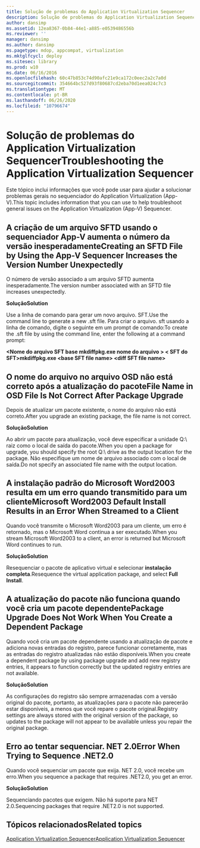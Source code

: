 ```yaml
---
title: Solução de problemas do Application Virtualization Sequencer
description: Solução de problemas do Application Virtualization Sequencer
author: dansimp
ms.assetid: 12ea8367-0b84-44e1-a885-e0539486556b
ms.reviewer: ''
manager: dansimp
ms.author: dansimp
ms.pagetype: mdop, appcompat, virtualization
ms.mktglfcycl: deploy
ms.sitesec: library
ms.prod: w10
ms.date: 06/16/2016
ms.openlocfilehash: 60c47b853c74d90afc21e9ca172c0eec2a2c7a0d
ms.sourcegitcommit: 354664bc527d93f80687cd2eba70d1eea024c7c3
ms.translationtype: MT
ms.contentlocale: pt-BR
ms.lasthandoff: 06/26/2020
ms.locfileid: "10796674"
---
```

# <span data-ttu-id="19c83-103">Solução de problemas do Application Virtualization Sequencer</span><span class="sxs-lookup"><span data-stu-id="19c83-103">Troubleshooting the Application Virtualization Sequencer</span></span>


<span data-ttu-id="19c83-104">Este tópico inclui informações que você pode usar para ajudar a solucionar problemas gerais no sequenciador do Application Virtualization (App-V).</span><span class="sxs-lookup"><span data-stu-id="19c83-104">This topic includes information that you can use to help troubleshoot general issues on the Application Virtualization (App-V) Sequencer.</span></span>

## <span data-ttu-id="19c83-105">A criação de um arquivo SFTD usando o sequenciador App-V aumenta o número da versão inesperadamente</span><span class="sxs-lookup"><span data-stu-id="19c83-105">Creating an SFTD File by Using the App-V Sequencer Increases the Version Number Unexpectedly</span></span>


<span data-ttu-id="19c83-106">O número de versão associado a um arquivo SFTD aumenta inesperadamente.</span><span class="sxs-lookup"><span data-stu-id="19c83-106">The version number associated with an SFTD file increases unexpectedly.</span></span>

**<span data-ttu-id="19c83-107">Solução</span><span class="sxs-lookup"><span data-stu-id="19c83-107">Solution</span></span>**

<span data-ttu-id="19c83-108">Use a linha de comando para gerar um novo arquivo. SFT.</span><span class="sxs-lookup"><span data-stu-id="19c83-108">Use the command line to generate a new .sft file.</span></span> <span data-ttu-id="19c83-109">Para criar o arquivo. sft usando a linha de comando, digite o seguinte em um prompt de comando:</span><span class="sxs-lookup"><span data-stu-id="19c83-109">To create the .sft file by using the command line, enter the following at a command prompt:</span></span>

**<span data-ttu-id="19c83-110">&lt;Nome do arquivo SFT base mkdiffpkg.exe nome do arquivo &gt; &lt; SFT do SFT&gt;</span><span class="sxs-lookup"><span data-stu-id="19c83-110">mkdiffpkg.exe &lt;base SFT file name&gt; &lt;diff SFT file name&gt;</span></span>**

## <a href="" id="file-name-in-osd-file-is-not-correct-after-package-upgrade-"></a><span data-ttu-id="19c83-111">O nome do arquivo no arquivo OSD não está correto após a atualização do pacote</span><span class="sxs-lookup"><span data-stu-id="19c83-111">File Name in OSD File Is Not Correct After Package Upgrade</span></span>


<span data-ttu-id="19c83-112">Depois de atualizar um pacote existente, o nome do arquivo não está correto.</span><span class="sxs-lookup"><span data-stu-id="19c83-112">After you upgrade an existing package, the file name is not correct.</span></span>

**<span data-ttu-id="19c83-113">Solução</span><span class="sxs-lookup"><span data-stu-id="19c83-113">Solution</span></span>**

<span data-ttu-id="19c83-114">Ao abrir um pacote para atualização, você deve especificar a unidade Q:\\ raiz como o local de saída do pacote.</span><span class="sxs-lookup"><span data-stu-id="19c83-114">When you open a package for upgrade, you should specify the root Q:\\ drive as the output location for the package.</span></span> <span data-ttu-id="19c83-115">Não especifique um nome de arquivo associado com o local de saída.</span><span class="sxs-lookup"><span data-stu-id="19c83-115">Do not specify an associated file name with the output location.</span></span>

## <span data-ttu-id="19c83-116">A instalação padrão do Microsoft Word2003 resulta em um erro quando transmitido para um cliente</span><span class="sxs-lookup"><span data-stu-id="19c83-116">Microsoft Word2003 Default Install Results in an Error When Streamed to a Client</span></span>


<span data-ttu-id="19c83-117">Quando você transmite o Microsoft Word2003 para um cliente, um erro é retornado, mas o Microsoft Word continua a ser executado.</span><span class="sxs-lookup"><span data-stu-id="19c83-117">When you stream Microsoft Word2003 to a client, an error is returned but Microsoft Word continues to run.</span></span>

**<span data-ttu-id="19c83-118">Solução</span><span class="sxs-lookup"><span data-stu-id="19c83-118">Solution</span></span>**

<span data-ttu-id="19c83-119">Resequenciar o pacote de aplicativo virtual e selecionar **instalação completa**.</span><span class="sxs-lookup"><span data-stu-id="19c83-119">Resequence the virtual application package, and select **Full Install**.</span></span>

## <span data-ttu-id="19c83-120">A atualização do pacote não funciona quando você cria um pacote dependente</span><span class="sxs-lookup"><span data-stu-id="19c83-120">Package Upgrade Does Not Work When You Create a Dependent Package</span></span>


<span data-ttu-id="19c83-121">Quando você cria um pacote dependente usando a atualização de pacote e adiciona novas entradas do registro, parece funcionar corretamente, mas as entradas do registro atualizadas não estão disponíveis.</span><span class="sxs-lookup"><span data-stu-id="19c83-121">When you create a dependent package by using package upgrade and add new registry entries, it appears to function correctly but the updated registry entries are not available.</span></span>

**<span data-ttu-id="19c83-122">Solução</span><span class="sxs-lookup"><span data-stu-id="19c83-122">Solution</span></span>**

<span data-ttu-id="19c83-123">As configurações do registro são sempre armazenadas com a versão original do pacote, portanto, as atualizações para o pacote não parecerão estar disponíveis, a menos que você repare o pacote original.</span><span class="sxs-lookup"><span data-stu-id="19c83-123">Registry settings are always stored with the original version of the package, so updates to the package will not appear to be available unless you repair the original package.</span></span>

## <span data-ttu-id="19c83-124">Erro ao tentar sequenciar. NET 2.0</span><span class="sxs-lookup"><span data-stu-id="19c83-124">Error When Trying to Sequence .NET2.0</span></span>


<span data-ttu-id="19c83-125">Quando você sequenciar um pacote que exija. NET 2.0, você recebe um erro.</span><span class="sxs-lookup"><span data-stu-id="19c83-125">When you sequence a package that requires .NET2.0, you get an error.</span></span>

**<span data-ttu-id="19c83-126">Solução</span><span class="sxs-lookup"><span data-stu-id="19c83-126">Solution</span></span>**

<span data-ttu-id="19c83-127">Sequenciando pacotes que exigem. Não há suporte para NET 2.0.</span><span class="sxs-lookup"><span data-stu-id="19c83-127">Sequencing packages that require .NET2.0 is not supported.</span></span>

## <span data-ttu-id="19c83-128">Tópicos relacionados</span><span class="sxs-lookup"><span data-stu-id="19c83-128">Related topics</span></span>


[<span data-ttu-id="19c83-129">Application Virtualization Sequencer</span><span class="sxs-lookup"><span data-stu-id="19c83-129">Application Virtualization Sequencer</span></span>](application-virtualization-sequencer.md)

 

 





